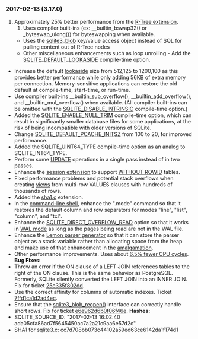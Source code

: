### 2017\-02\-13 (3\.17\.0\)

1. Approximately 25% better performance from the [R\-Tree extension](rtree.html).
	1. Uses compiler built\-ins (ex: \_\_builtin\_bswap32() or \_byteswap\_ulong())
	 for byteswapping when available.
	 - Uses the [sqlite3\_blob](c3ref/blob.html) key/value access object instead of SQL
	 for pulling content out of R\-Tree nodes
	 - Other miscellaneous enhancements such as loop unrolling.- Add the [SQLITE\_DEFAULT\_LOOKASIDE](compile.html#default_lookaside) compile\-time option.
- Increase the default [lookaside](malloc.html#lookaside)
 size from 512,125 to 1200,100
 as this provides better performance while only adding 56KB
 of extra memory per connection. Memory\-sensitive
 applications can restore the old
 default at compile\-time, start\-time, or run\-time.
- Use compiler built\-ins \_\_builtin\_sub\_overflow(), \_\_builtin\_add\_overflow(),
 and \_\_builtin\_mul\_overflow() when available. (All compiler
 built\-ins can be omitted with the [SQLITE\_DISABLE\_INTRINSIC](compile.html#disable_intrinsic) compile\-time
 option.)
- Added the [SQLITE\_ENABLE\_NULL\_TRIM](compile.html#enable_null_trim) compile\-time option, which
 can result in significantly smaller database files for some
 applications, at the risk of being incompatible with older
 versions of SQLite.
- Change [SQLITE\_DEFAULT\_PCACHE\_INITSZ](compile.html#default_pcache_initsz) from 100 to 20, for
 improved performance.
- Added the SQLITE\_UINT64\_TYPE compile\-time option as an
 analog to SQLITE\_INT64\_TYPE.
- Perform some [UPDATE](lang_update.html) operations in a single pass instead of
 in two passes.
- Enhance the [session extension](sessionintro.html) to support [WITHOUT ROWID](withoutrowid.html)
 tables.
- Fixed performance problems and potential stack overflows
 when creating [views](lang_createview.html) from multi\-row VALUES clauses with
 hundreds of thousands of rows.
- Added the [sha1\.c](https://www.sqlite.org/src/file/ext/misc/sha1.c)
 extension.
- In the [command\-line shell](cli.html), enhance the ".mode" command so that it
 restores the default column and row separators for modes "line",
 "list", "column", and "tcl".
- Enhance the [SQLITE\_DIRECT\_OVERFLOW\_READ](compile.html#direct_overflow_read) option so that it works
 in [WAL mode](wal.html) as long as the pages being read are not in the WAL file.
- Enhance the
 [Lemon parser generator](lemon.html)
 so that it can store the parser object as a stack variable rather than
 allocating space from the heap and make use of that enhancement in
 the [amalgamation](amalgamation.html).
- Other performance improvements. Uses about [6\.5% fewer CPU cycles](cpu.html).
**Bug Fixes:**
- Throw an error if the ON clause of a LEFT JOIN references tables
 to the right of the ON clause. This is the same behavior as
 PostgreSQL. Formerly, SQLite silently converted the LEFT JOIN
 into an INNER JOIN. Fix for ticket
 [25e335f802dd](https://www.sqlite.org/src/info/25e335f802dd).
- Use the correct affinity for columns of automatic indexes. Ticket
 [7ffd1ca1d2ad4ec](https://www.sqlite.org/src/info/7ffd1ca1d2ad4ec).
- Ensure that the [sqlite3\_blob\_reopen()](c3ref/blob_reopen.html) interface can correctly
 handle short rows. Fix for ticket
 [e6e962d6b0f06f46e](https://www.sqlite.org/src/info/e6e962d6b0f06f46e).
**Hashes:**
- SQLITE\_SOURCE\_ID: "2017\-02\-13 16:02:40 ada05cfa86ad7f5645450ac7a2a21c9aa6e57d2c"
- SHA1 for sqlite3\.c: cc7d708bb073c44102a59ed63ce6142da1f174d1




